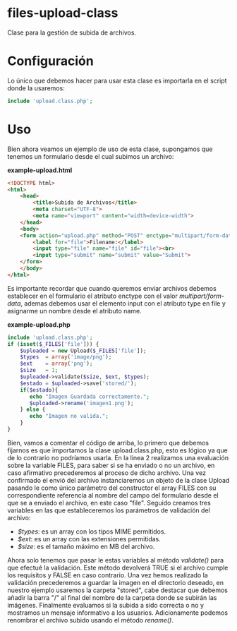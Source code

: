 files-upload-class
==================

Clase para la gestión de subida de archivos.

Configuración
=============

Lo único que debemos hacer para usar esta clase es importarla en el script donde la usaremos:
```php
include 'upload.class.php';
```

Uso
===

Bien ahora veamos un ejemplo de uso de esta clase, supongamos que tenemos un formulario desde el cual subimos un archivo:

**example-upload.html**
```html
<!DOCTYPE html>
<html>
    <head>
        <title>Subida de Archivos</title>
        <meta charset="UTF-8">
        <meta name="viewport" content="width=device-width">
    </head>
    <body>
    <form action="upload.php" method="POST" enctype="multipart/form-data">
        <label for="file">Filename:</label>
        <input type="file" name="file" id="file"><br>
        <input type="submit" name="submit" value="Submit">
    </form>
    </body>
</html>
```

Es importante recordar que cuando queremos enviar archivos debemos establecer en el formulario el atributo enctype con el valor *multipart/form-data*, ademas debemos usar el elemento input con el atributo type en file y asignarme un nombre desde el atributo name.

**example-upload.php**
```php 
include 'upload.class.php';
if (isset($_FILES['file'])) {
    $uploaded = new Upload($_FILES['file']);
    $types  = array('image/png');
    $ext    = array('png');
    $size   = 1;
    $uploaded->validate($size, $ext, $types);
    $estado = $uploaded->save('stored/');
    if($estado){
       echo "Imagen Guardada correctamente.";
       $uploaded->rename('imagen1.png');
    } else {
       echo "Imagen no valida.";
    }
}
```

Bien, vamos a comentar el código de arriba, lo primero que debemos fijarnos es que importamos la clase upload.class.php, esto es lógico ya que de lo contrario no podríamos usarla. En la linea 2 realizamos una evaluación sobre la variable FILES, para saber si se ha enviado o no un archivo, en caso afirmativo precederemos al proceso de dicho archivo. Una vez confirmado el envió del archivo instanciaremos un objeto de la clase Upload pasando le como único parámetro del constructor el array FILES con su correspondiente referencia al nombre del campo del formulario desde el que se a enviado el archivo, en este caso "file". Seguido creamos tres variables en las que estableceremos los parámetros de validación del archivo:

* *$types*: es un array con los tipos MIME permitidos.
* *$ext*: es un array con las extensiones permitidas.
* *$size*: es el tamaño máximo en MB del archivo.

Ahora solo tenemos que pasar le estas variables al método *validate()* para que efectué la validación. Este método devolverá TRUE si el archivo cumple los requisitos y FALSE en caso contrario. Una vez hemos realizado la validación precederemos a guardar la imagen en el directorio deseado, en nuestro ejemplo usaremos la carpeta "stored", cabe destacar que debemos añadir la barra "/" al final del nombre de la carpeta donde se subirán las imágenes. Finalmente evaluamos si la subida a sido correcta o no y mostramos un mensaje informativo a los usuarios. Adicionamente podemos renombrar el archivo subido usando el método *rename()*. 

